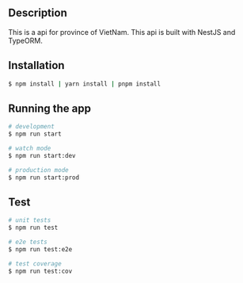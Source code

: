 ## Description

This is a api for province of VietNam. This api is built with NestJS and TypeORM.
## Installation

```bash
$ npm install | yarn install | pnpm install
```

## Running the app

```bash
# development
$ npm run start

# watch mode
$ npm run start:dev

# production mode
$ npm run start:prod
```

## Test

```bash
# unit tests
$ npm run test

# e2e tests
$ npm run test:e2e

# test coverage
$ npm run test:cov
```

